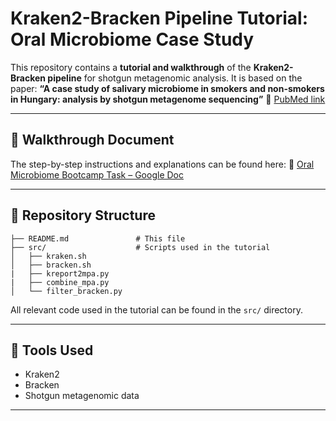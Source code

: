 # Kraken2-Bracken Pipeline Tutorial: Oral Microbiome Case Study

This repository contains a **tutorial and walkthrough** of the **Kraken2-Bracken pipeline** for shotgun metagenomic analysis.
It is based on the paper:
**“A case study of salivary microbiome in smokers and non-smokers in Hungary: analysis by shotgun metagenome sequencing”**
📄 [PubMed link](https://pubmed.ncbi.nlm.nih.gov/32922678/)

---

## 📘 Walkthrough Document

The step-by-step instructions and explanations can be found here:
🔗 [Oral Microbiome Bootcamp Task – Google Doc](https://docs.google.com/document/d/1Eq3STiGKDp-rpfLBjjReVPAk7ID3O5htr1kJLZ9uLZ4/edit?tab=t.0#heading=h.17f5tlngcw25)

---

## 📁 Repository Structure

```
├── README.md               # This file
├── src/                    # Scripts used in the tutorial
│   ├── kraken.sh
│   ├── bracken.sh
|   ├── kreport2mpa.py
|   ├── combine_mpa.py
│   └── filter_bracken.py
```

All relevant code used in the tutorial can be found in the `src/` directory.

---

## 🧪 Tools Used

* Kraken2
* Bracken
* Shotgun metagenomic data

---

